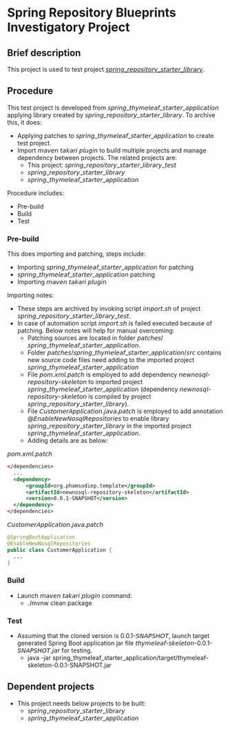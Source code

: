 # Spring Repository Blueprints Investigatory Project
## Brief description
This project is used to test project [𝘴𝘱𝘳𝘪𝘯𝘨_𝘳𝘦𝘱𝘰𝘴𝘪𝘵𝘰𝘳𝘺_𝘴𝘵𝘢𝘳𝘵𝘦𝘳_𝘭𝘪𝘣𝘳𝘢𝘳𝘺](https://github.com/phamsodiep/j2ee_research/tree/master/j2ee_web_application_research/spring_based_web_application_research/spring_repository_starter_library).

## Procedure
This test project is developed from 𝘴𝘱𝘳𝘪𝘯𝘨_𝘵𝘩𝘺𝘮𝘦𝘭𝘦𝘢𝘧_𝘴𝘵𝘢𝘳𝘵𝘦𝘳_𝘢𝘱𝘱𝘭𝘪𝘤𝘢𝘵𝘪𝘰𝘯 applying library created by 𝘴𝘱𝘳𝘪𝘯𝘨_𝘳𝘦𝘱𝘰𝘴𝘪𝘵𝘰𝘳𝘺_𝘴𝘵𝘢𝘳𝘵𝘦𝘳_𝘭𝘪𝘣𝘳𝘢𝘳𝘺. To archive this, it does:
* Applying patches to 𝘴𝘱𝘳𝘪𝘯𝘨_𝘵𝘩𝘺𝘮𝘦𝘭𝘦𝘢𝘧_𝘴𝘵𝘢𝘳𝘵𝘦𝘳_𝘢𝘱𝘱𝘭𝘪𝘤𝘢𝘵𝘪𝘰𝘯 to create test project.
* Import 𝘮𝘢𝘷𝘦𝘯 𝘵𝘢𝘬𝘢𝘳𝘪 𝘱𝘭𝘶𝘨𝘪𝘯 to build multiple projects and manage dependency between projects. The related projects are:
  * This project: 𝘴𝘱𝘳𝘪𝘯𝘨_𝘳𝘦𝘱𝘰𝘴𝘪𝘵𝘰𝘳𝘺_𝘴𝘵𝘢𝘳𝘵𝘦𝘳_𝘭𝘪𝘣𝘳𝘢𝘳𝘺_𝘵𝘦𝘴𝘵
  * 𝘴𝘱𝘳𝘪𝘯𝘨_𝘳𝘦𝘱𝘰𝘴𝘪𝘵𝘰𝘳𝘺_𝘴𝘵𝘢𝘳𝘵𝘦𝘳_𝘭𝘪𝘣𝘳𝘢𝘳𝘺
  * 𝘴𝘱𝘳𝘪𝘯𝘨_𝘵𝘩𝘺𝘮𝘦𝘭𝘦𝘢𝘧_𝘴𝘵𝘢𝘳𝘵𝘦𝘳_𝘢𝘱𝘱𝘭𝘪𝘤𝘢𝘵𝘪𝘰𝘯 

Procedure includes:
* Pre-build
* Build
* Test

### Pre-build
This does importing and patching, steps include:
* Importing 𝘴𝘱𝘳𝘪𝘯𝘨_𝘵𝘩𝘺𝘮𝘦𝘭𝘦𝘢𝘧_𝘴𝘵𝘢𝘳𝘵𝘦𝘳_𝘢𝘱𝘱𝘭𝘪𝘤𝘢𝘵𝘪𝘰𝘯 for patching
* 𝘴𝘱𝘳𝘪𝘯𝘨_𝘵𝘩𝘺𝘮𝘦𝘭𝘦𝘢𝘧_𝘴𝘵𝘢𝘳𝘵𝘦𝘳_𝘢𝘱𝘱𝘭𝘪𝘤𝘢𝘵𝘪𝘰𝘯 patching
* Importing 𝘮𝘢𝘷𝘦𝘯 𝘵𝘢𝘬𝘢𝘳𝘪 𝘱𝘭𝘶𝘨𝘪𝘯 

Importing notes:
  * These steps are archived by invoking script 𝘪𝘮𝘱𝘰𝘳𝘵.𝘴𝘩 of project 𝘴𝘱𝘳𝘪𝘯𝘨_𝘳𝘦𝘱𝘰𝘴𝘪𝘵𝘰𝘳𝘺_𝘴𝘵𝘢𝘳𝘵𝘦𝘳_𝘭𝘪𝘣𝘳𝘢𝘳𝘺_𝘵𝘦𝘴𝘵.
  * In case of automation script 𝘪𝘮𝘱𝘰𝘳𝘵.𝘴𝘩 is failed executed because of patching. Below notes will help for manual overcoming:
    * Patching sources are located in folder 𝘱𝘢𝘵𝘤𝘩𝘦𝘴/𝘴𝘱𝘳𝘪𝘯𝘨_𝘵𝘩𝘺𝘮𝘦𝘭𝘦𝘢𝘧_𝘴𝘵𝘢𝘳𝘵𝘦𝘳_𝘢𝘱𝘱𝘭𝘪𝘤𝘢𝘵𝘪𝘰𝘯.
    * Folder 𝘱𝘢𝘵𝘤𝘩𝘦𝘴/𝘴𝘱𝘳𝘪𝘯𝘨_𝘵𝘩𝘺𝘮𝘦𝘭𝘦𝘢𝘧_𝘴𝘵𝘢𝘳𝘵𝘦𝘳_𝘢𝘱𝘱𝘭𝘪𝘤𝘢𝘵𝘪𝘰𝘯/𝘴𝘳𝘤 contains new source code files need adding to the imported project 𝘴𝘱𝘳𝘪𝘯𝘨_𝘵𝘩𝘺𝘮𝘦𝘭𝘦𝘢𝘧_𝘴𝘵𝘢𝘳𝘵𝘦𝘳_𝘢𝘱𝘱𝘭𝘪𝘤𝘢𝘵𝘪𝘰𝘯
    * File 𝘱𝘰𝘮.𝘹𝘮𝘭.𝘱𝘢𝘵𝘤𝘩 is employed to add dependency 𝘯𝘦𝘸𝘯𝘰𝘴𝘲𝘭-𝘳𝘦𝘱𝘰𝘴𝘪𝘵𝘰𝘳𝘺-𝘴𝘬𝘦𝘭𝘦𝘵𝘰𝘯  to imported project 𝘴𝘱𝘳𝘪𝘯𝘨_𝘵𝘩𝘺𝘮𝘦𝘭𝘦𝘢𝘧_𝘴𝘵𝘢𝘳𝘵𝘦𝘳_𝘢𝘱𝘱𝘭𝘪𝘤𝘢𝘵𝘪𝘰𝘯 (dependency 𝘯𝘦𝘸𝘯𝘰𝘴𝘲𝘭-𝘳𝘦𝘱𝘰𝘴𝘪𝘵𝘰𝘳𝘺-𝘴𝘬𝘦𝘭𝘦𝘵𝘰𝘯 is compiled by project 𝘴𝘱𝘳𝘪𝘯𝘨_𝘳𝘦𝘱𝘰𝘴𝘪𝘵𝘰𝘳𝘺_𝘴𝘵𝘢𝘳𝘵𝘦𝘳_𝘭𝘪𝘣𝘳𝘢𝘳𝘺).
    * File 𝘊𝘶𝘴𝘵𝘰𝘮𝘦𝘳𝘈𝘱𝘱𝘭𝘪𝘤𝘢𝘵𝘪𝘰𝘯.𝘫𝘢𝘷𝘢.𝘱𝘢𝘵𝘤𝘩 is employed to add annotation @𝘌𝘯𝘢𝘣𝘭𝘦𝘕𝘦𝘸𝘕𝘰𝘴𝘲𝘭𝘙𝘦𝘱𝘰𝘴𝘪𝘵𝘰𝘳𝘪𝘦𝘴 to enable library 𝘴𝘱𝘳𝘪𝘯𝘨_𝘳𝘦𝘱𝘰𝘴𝘪𝘵𝘰𝘳𝘺_𝘴𝘵𝘢𝘳𝘵𝘦𝘳_𝘭𝘪𝘣𝘳𝘢𝘳𝘺 in the imported project 𝘴𝘱𝘳𝘪𝘯𝘨_𝘵𝘩𝘺𝘮𝘦𝘭𝘦𝘢𝘧_𝘴𝘵𝘢𝘳𝘵𝘦𝘳_𝘢𝘱𝘱𝘭𝘪𝘤𝘢𝘵𝘪𝘰𝘯.
    * Adding details are as below:

𝘱𝘰𝘮.𝘹𝘮𝘭.𝘱𝘢𝘵𝘤𝘩
```xml
</dependencies>
  ...
  <dependency>
      <groupId>org.phamsodiep.template</groupId>
      <artifactId>newnosql-repository-skeleton</artifactId>
      <version>0.0.1-SNAPSHOT</version>
  </dependency>
</dependencies>
```

𝘊𝘶𝘴𝘵𝘰𝘮𝘦𝘳𝘈𝘱𝘱𝘭𝘪𝘤𝘢𝘵𝘪𝘰𝘯.𝘫𝘢𝘷𝘢.𝘱𝘢𝘵𝘤𝘩
```java
@SpringBootApplication
@EnableNewNosqlRepositories
public class CustomerApplication {
  ...
}
```

### Build
* Launch 𝘮𝘢𝘷𝘦𝘯 𝘵𝘢𝘬𝘢𝘳𝘪 𝘱𝘭𝘶𝘨𝘪𝘯 command:
  * ./mvnw clean package

### Test
* Assuming that the cloned version is 0.0.1-𝘚𝘕𝘈𝘗𝘚𝘏𝘖𝘛, launch target generated Spring Boot application jar file 𝘵𝘩𝘺𝘮𝘦𝘭𝘦𝘢𝘧-𝘴𝘬𝘦𝘭𝘦𝘵𝘰𝘯-0.0.1-𝘚𝘕𝘈𝘗𝘚𝘏𝘖𝘛.𝘫𝘢𝘳 for testing.
  * java -jar spring_thymeleaf_starter_application/target/thymeleaf-skeleton-0.0.1-SNAPSHOT.jar

## Dependent projects
* This project needs below projects to be built:
  * 𝘴𝘱𝘳𝘪𝘯𝘨_𝘳𝘦𝘱𝘰𝘴𝘪𝘵𝘰𝘳𝘺_𝘴𝘵𝘢𝘳𝘵𝘦𝘳_𝘭𝘪𝘣𝘳𝘢𝘳𝘺
  * 𝘴𝘱𝘳𝘪𝘯𝘨_𝘵𝘩𝘺𝘮𝘦𝘭𝘦𝘢𝘧_𝘴𝘵𝘢𝘳𝘵𝘦𝘳_𝘢𝘱𝘱𝘭𝘪𝘤𝘢𝘵𝘪𝘰𝘯

